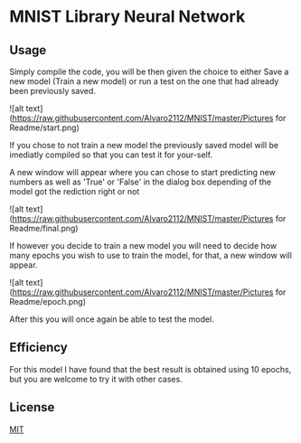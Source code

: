 # MNIST Library Neural Network



## Usage

Simply compile the code, you will be then given the choice to either Save a new model (Train a new model) or run a test on the one that had already been previously saved.



![alt text](https://raw.githubusercontent.com/Alvaro2112/MNIST/master/Pictures for Readme/start.png)


If you chose to not train a new model the previously saved model will be imediatly compiled so that you can test it for your-self.

A new window will appear where you can chose to start predicting new numbers as well as 'True' or 'False' in the dialog box depending of the model got the rediction right or not



![alt text](https://raw.githubusercontent.com/Alvaro2112/MNIST/master/Pictures for Readme/final.png)

If however you decide to train a new model you will need to decide how many epochs you wish to use to train the model, for that, a new window will appear.



![alt text](https://raw.githubusercontent.com/Alvaro2112/MNIST/master/Pictures for Readme/epoch.png)



After this you will once again be able to test the model.



## Efficiency

For this model I have found that the best result is obtained using 10 epochs, but you are welcome to try it with other cases.

## License

[MIT](https://choosealicense.com/licenses/mit/)
